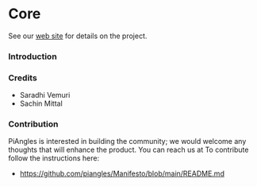 Core
========
See our [web site](https://www.piangles.org) for details on the project.

### Introduction ###

### Credits ###
- Saradhi Vemuri
- Sachin Mittal

### Contribution ###
PiAngles is interested in building the community; we would welcome any thoughts that will enhance the product. You can reach us at 
To contribute follow the instructions here:
 * https://github.com/piangles/Manifesto/blob/main/README.md
